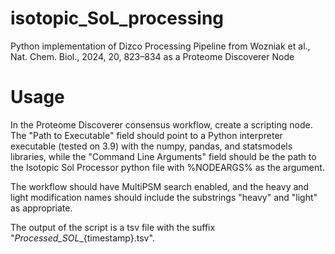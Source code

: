 # isotopic_SoL_processing
Python implementation of Dizco Processing Pipeline from Wozniak et al., Nat. Chem. Biol., 2024,  20, 823–834 as a Proteome Discoverer Node

# Usage

In the Proteome Discoverer consensus workflow, create a scripting node. The "Path to Executable" field should point to a Python interpreter executable (tested on 3.9) with the numpy, pandas, and statsmodels libraries, while the "Command Line Arguments" field should be the path to the Isotopic Sol Processor python file with %NODEARGS% as the argument.

The workflow should have MultiPSM search enabled, and the heavy and light modification names should include the substrings "heavy" and "light" as appropriate.

The output of the script is a tsv file with the suffix "_Processed_SOL__{timestamp}.tsv".
